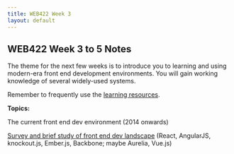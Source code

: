```yaml
---
title: WEB422 Week 3
layout: default
---
```


## WEB422 Week 3 to 5 Notes

The theme for the next few weeks is to introduce you to learning and using modern-era front end development environments. You will gain working knowledge of several widely-used systems.

Remember to frequently use the [learning resources](/web422/resources).

**Topics:**

The current front end dev environment (2014 onwards)

[Survey and brief study of front end dev landscape](2010-era-app-frameworks) (React, AngularJS, knockout.js, Ember.js, Backbone; maybe Aurelia, Vue.js)

<br>
